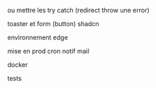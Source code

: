 




ou mettre les try catch (redirect throw une error)


toaster et form  (button) shadcn

environnement edge

mise en prod  cron  notif mail

docker


tests
